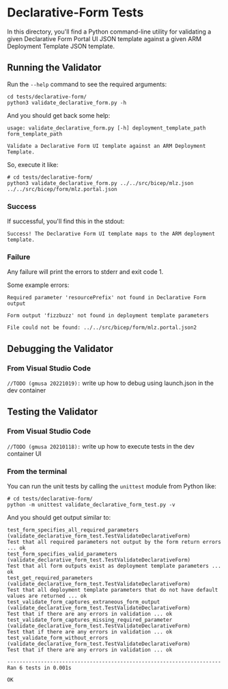 # Declarative-Form Tests

In this directory, you'll find a Python command-line utility for validating a given Declarative Form Portal UI JSON template against a given ARM Deployment Template JSON template.

## Running the Validator

Run the `--help` command to see the required arguments:

```plaintext
cd tests/declarative-form/
python3 validate_declarative_form.py -h
```

And you should get back some help:

```plaintext
usage: validate_declarative_form.py [-h] deployment_template_path form_template_path

Validate a Declarative Form UI template against an ARM Deployment Template.
```

So, execute it like:

```plaintext
# cd tests/declarative-form/
python3 validate_declarative_form.py ../../src/bicep/mlz.json ../../src/bicep/form/mlz.portal.json
```

### Success

If successful, you'll find this in the stdout:

```plaintext
Success! The Declarative Form UI template maps to the ARM deployment template.
```

### Failure

Any failure will print the errors to stderr and exit code 1.

Some example errors:

```plaintext
Required parameter 'resourcePrefix' not found in Declarative Form output
```

```plaintext
Form output 'fizzbuzz' not found in deployment template parameters
```

```plaintext
File could not be found: ../../src/bicep/form/mlz.portal.json2
```

## Debugging the Validator

### From Visual Studio Code

`//TODO (gmusa 20221019):` write up how to debug using launch.json in the dev container

## Testing the Validator

### From Visual Studio Code

`//TODO (gmusa 20210118):` write up how to execute tests in the dev container UI

### From the terminal

You can run the unit tests by calling the `unittest` module from Python like:

```plaintext
# cd tests/declarative-form/
python -m unittest validate_declarative_form_test.py -v
```

And you should get output similar to:

```plaintext
test_form_specifies_all_required_parameters (validate_declarative_form_test.TestValidateDeclarativeForm)
Test that all required parameters not output by the form return errors ... ok
test_form_specifies_valid_parameters (validate_declarative_form_test.TestValidateDeclarativeForm)
Test that all form outputs exist as deployment template parameters ... ok
test_get_required_parameters (validate_declarative_form_test.TestValidateDeclarativeForm)
Test that all deployment template parameters that do not have default values are returned ... ok
test_validate_form_captures_extraneous_form_output (validate_declarative_form_test.TestValidateDeclarativeForm)
Test that if there are any errors in validation ... ok
test_validate_form_captures_missing_required_parameter (validate_declarative_form_test.TestValidateDeclarativeForm)
Test that if there are any errors in validation ... ok
test_validate_form_without_errors (validate_declarative_form_test.TestValidateDeclarativeForm)
Test that if there are any errors in validation ... ok

----------------------------------------------------------------------
Ran 6 tests in 0.001s

OK
```
